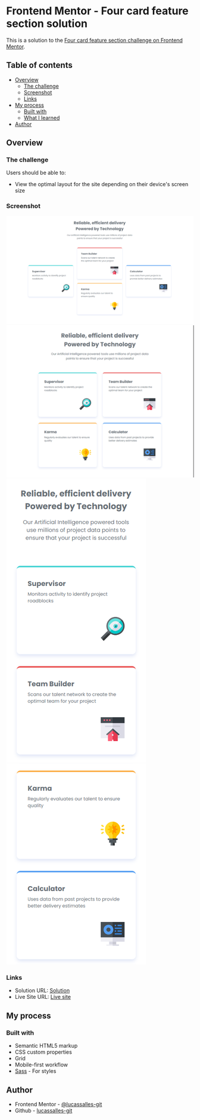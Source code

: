# Frontend Mentor - Four card feature section solution

This is a solution to the [Four card feature section challenge on Frontend Mentor](https://www.frontendmentor.io/challenges/four-card-feature-section-weK1eFYK).

## Table of contents

- [Overview](#overview)
  - [The challenge](#the-challenge)
  - [Screenshot](#screenshot)
  - [Links](#links)
- [My process](#my-process)
  - [Built with](#built-with)
  - [What I learned](#what-i-learned)
- [Author](#author)

## Overview

### The challenge

Users should be able to:

- View the optimal layout for the site depending on their device's screen size

### Screenshot

![](images/screenshotone.png)
![](images/screenshottwo.png)
![](images/screenshotthree.png)
![](images/screenshotfour.png)


### Links

- Solution URL: [Solution](https://github.com/lucassalles-git/four-card-feature-grid)
- Live Site URL: [Live site](https://lucassalles-git.github.io/four-card-feature-grid/)

## My process

### Built with

- Semantic HTML5 markup
- CSS custom properties
- Grid
- Mobile-first workflow
- [Sass](https://sass-lang.com/) - For styles

## Author

- Frontend Mentor - [@lucassalles-git](https://www.frontendmentor.io/profile/lucassalles-git)
- Github - [lucassalles-git](https://github.com/lucassalles-git)